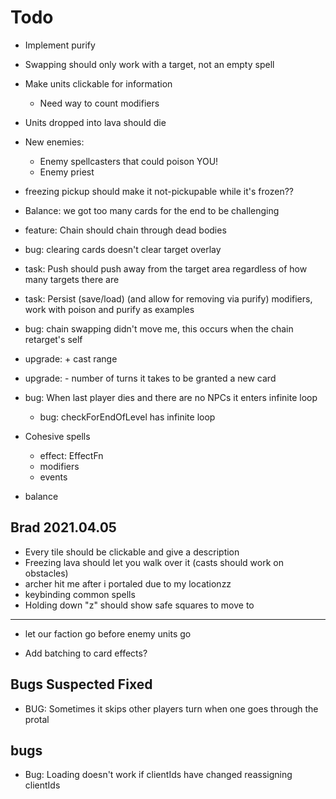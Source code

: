 # Todo

- Implement purify
- Swapping should only work with a target, not an empty spell
- Make units clickable for information
  - Need way to count modifiers
- Units dropped into lava should die
- New enemies:
  - Enemy spellcasters that could poison YOU!
  - Enemy priest
- freezing pickup should make it not-pickupable while it's frozen??
- Balance: we got too many cards for the end to be challenging
- feature: Chain should chain through dead bodies
- bug: clearing cards doesn't clear target overlay
- task: Push should push away from the target area regardless of how many targets there are
- task: Persist (save/load) (and allow for removing via purify) modifiers, work with poison and purify as examples
- bug: chain swapping didn't move me, this occurs when the chain retarget's self
- upgrade: + cast range
- upgrade: - number of turns it takes to be granted a new card
- bug: When last player dies and there are no NPCs it enters infinite loop

  - bug: checkForEndOfLevel has infinite loop

- Cohesive spells
  - effect: EffectFn
  - modifiers
  - events
- balance

## Brad 2021.04.05

- Every tile should be clickable and give a description
- Freezing lava should let you walk over it (casts should work on obstacles)
- archer hit me after i portaled due to my locationzz
- keybinding common spells
- Holding down "z" should show safe squares to move to

---

- let our faction go before enemy units go

- Add batching to card effects?

## Bugs Suspected Fixed

- BUG: Sometimes it skips other players turn when one goes through the protal

## bugs

- Bug: Loading doesn't work if clientIds have changed reassigning clientIds
